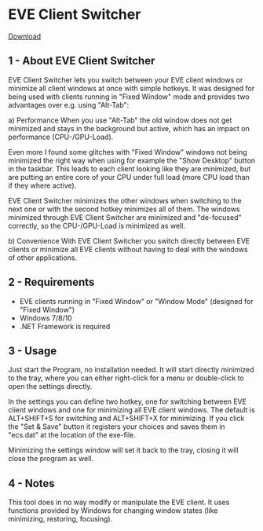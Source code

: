 # EVE Client Switcher

[Download](EveClientSwitcher.zip?raw=true)

1 - About EVE Client Switcher
----------------------
EVE Client Switcher lets you switch between your EVE client windows or minimize all client windows at once with simple hotkeys.
It was designed for being used with clients running in "Fixed Window" mode and provides two advantages over e.g. using "Alt-Tab":

a) Performance
When you use "Alt-Tab" the old window does not get minimized and stays in the background but active, which has an impact on performance (CPU-/GPU-Load).

Even more I found some glitches with "Fixed Window" windows not being minimized the right way when using for example the "Show Desktop" button in the taskbar.
This leads to each client looking like they are minimized, but are putting an entire core of your CPU under full load (more CPU load than if they where active).

EVE Client Switcher minimizes the other windows when switching to the next one or with the second hotkey minimizes all of them.
The windows minimized through EVE Client Switcher are minimized and "de-focused" correctly, so the CPU-/GPU-Load is minimized as well.

b) Convenience
With EVE Client Switcher you switch directly between EVE clients or minimize all EVE clients without having to deal with the windows of other applications.

2 - Requirements
----------------
- EVE clients running in "Fixed Window" or "Window Mode" (designed for "Fixed Window")
- Windows 7/8/10
- .NET Framework is required

3 - Usage
---------
Just start the Program, no installation needed.
It will start directly minimized to the tray, where you can either right-click for a menu or double-click to open the settings directly.

In the settings you can define two hotkey, one for switching between EVE client windows and one for minimizing all EVE client windows.
The default is ALT+SHIFT+S for switching and ALT+SHIFT+X for minimizing.
If you click the "Set & Save" button it registers your choices and saves them in "ecs.dat" at the location of the exe-file.

Minimizing the settings window will set it back to the tray, closing it will close the program as well.

4 - Notes
---------
This tool does in no way modify or manipulate the EVE client.
It uses functions provided by Windows for changing window states (like minimizing, restoring, focusing).
